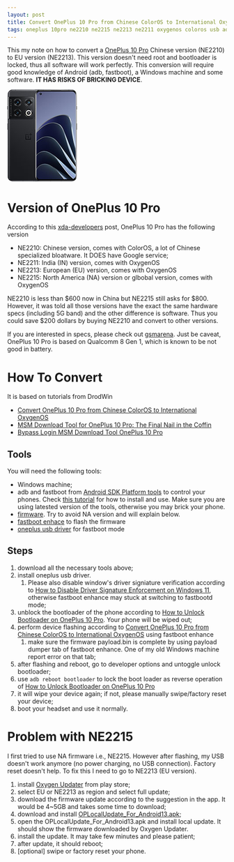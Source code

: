 ```yaml
---
layout: post
title: Convert OnePlus 10 Pro from Chinese ColorOS to International OxygenOS
tags: oneplus 10pro ne2210 ne2215 ne2213 ne2211 oxygenos coloros usb adb fastboot fastboot-enhance
---
```


This my note on how to convert a [OnePlus 10 Pro](https://www.oneplus.com/oneplus-10-pro?sku=5011101944) Chinese version (NE2210) to EU version (NE2213). This version doesn't need root and bootloader is locked, thus all software will work perfectly. This conversion will require good knowledge of Android (adb, fastboot), a Windows machine and some software. **IT HAS RISKS OF BRICKING DEVICE**.

![](https://raw.githubusercontent.com/zhangtemplar/zhangtemplar.github.io/master/uPic/2022_10_18_22_54_45_oneplus-10-pro.jpg)

# Version of OnePlus 10 Pro

According to this [xda-developers](https://forum.xda-developers.com/t/oneplus-10-pro-global-rom-india-eu.4424973/page-12) post, OnePlus 10 Pro has the following version

- NE2210: Chinese version, comes with ColorOS, a lot of Chinese specialized bloatware. It DOES have Google service;
- NE2211: India (IN) version, comes with OxygenOS
- NE2213: European (EU) version, comes with OxygenOS
- NE2215: North America (NA) version or glbobal version, comes with OxygenOS

NE2210 is less than \$600 now in China but NE2215 still asks for \$800. However, it was told all those versions have the exact the same hardware specs (including 5G band) and the other difference is software. Thus you could save $200 dollars by buying NE2210 and convert to other versions.

If you are interested in specs, please check out [gsmarena](https://www.gsmarena.com/oneplus_10_pro-11234.php). Just be caveat, OnePlus 10 Pro is based on Qualcomm 8 Gen 1, which is known to be not good in battery.

# How To Convert

It is based on tutorials from DrodWin

- [Convert OnePlus 10 Pro from Chinese ColorOS to International OxygenOS](https://www.droidwin.com/convert-oneplus-10-pro-from-chinese-coloros-to-international-oxygenos/)
- [MSM Download Tool for OnePlus 10 Pro: The Final Nail in the Coffin](https://www.droidwin.com/msm-download-tool-for-oneplus-10-pro-the-final-nail-in-the-coffin/#STEP_3_Boot_OnePlus_10_Pro_to_EDL_Mode)
- [Bypass Login MSM Download Tool OnePlus 10 Pro](https://www.droidwin.com/bypass-login-msm-download-tool-oneplus-10-pro/)

## Tools

You will need the following tools:

- Windows machine;
- adb and fastboot from [Android SDK Platform tools](https://dl.google.com/android/repository/platform-tools-latest-windows.zip) to control your phones. Check [this tutorial](https://www.xda-developers.com/install-adb-windows-macos-linux/) for how to install and use. Make sure you are using latested version of the tools, otherwise you may brick your phone.
- [firmware](https://www.droidwin.com/oneplus-10-pro-download-fastboot-rom-and-stock-firmware). Try to avoid NA version and will explain below.
- [fastboot enhace](https://github.com/libxzr/FastbootEnhance/releases/download/v1.3.0/Release.zip) to flash the firmware
- [oneplus usb driver](https://oneplusdriver.com/oneplus-10) for fastboot mode

## Steps

1. download all the necessary tools above;
2. install oneplus usb driver. 
   1. Please also disable window's driver signiature verification according to [How to Disable Driver Signature Enforcement on Windows 11](https://www.isunshare.com/windows-11/how-to-disable-driver-signature-enforcement-on-windows-11.html#way3), otherwise fastboot enhance may stuck at switching to fastbootd mode;
3. unblock the bootloader of the phone according to [How to Unlock Bootloader on OnePlus 10 Pro](https://www.droidwin.com/how-to-unlock-bootloader-on-oneplus-10-pro/). Your phone will be wiped out;
4. perform device flashing according to [Convert OnePlus 10 Pro from Chinese ColorOS to International OxygenOS](https://www.droidwin.com/convert-oneplus-10-pro-from-chinese-coloros-to-international-oxygenos) using fastboot enhance
   1. make sure the firmware payload.bin is complete by using payload dumper tab of fastboot enhance. One of my old Windows machine report error on that tab;
5. after flashing and reboot, go to developer options and untoggle unlock bootloader;
6. use `adb reboot bootloader` to lock the boot loader as reverse operation of [How to Unlock Bootloader on OnePlus 10 Pro](https://www.droidwin.com/how-to-unlock-bootloader-on-oneplus-10-pro/)
7. it will wipe your device again; if not, please manually swipe/factory reset your device;
8. boot your headset and use it normally.

# Problem with NE2215

I first tried to use NA firmware i.e., NE2215. However after flashing, my USB doesn't work anymore (no power charging, no USB connection). Factory reset doesn't help. To fix this I need to go to NE2213 (EU version).

1. install [Oxygen Updater](https://play.google.com/store/apps/details?id=com.arjanvlek.oxygenupdater&hl=en_US&gl=US) from play store;
2. select EU or NE2213 as region and select full update;
3. download the firmware update according to the suggestion in the app. It would be 4~5GB and takes some time to download;
4. download and install [OPLocalUpdate_For_Android13.apk](https://oxygenos.oneplus.net/OPLocalUpdate_For_Android13.apk);
5. open the OPLocalUpdate_For_Android13.apk and install local update. It should show the firmware downloaded by Oxygen Updater.
6. install the update. It may take few minutes and please patient;
7. after update, it should reboot;
8. [optional] swipe or factory reset your phone.

